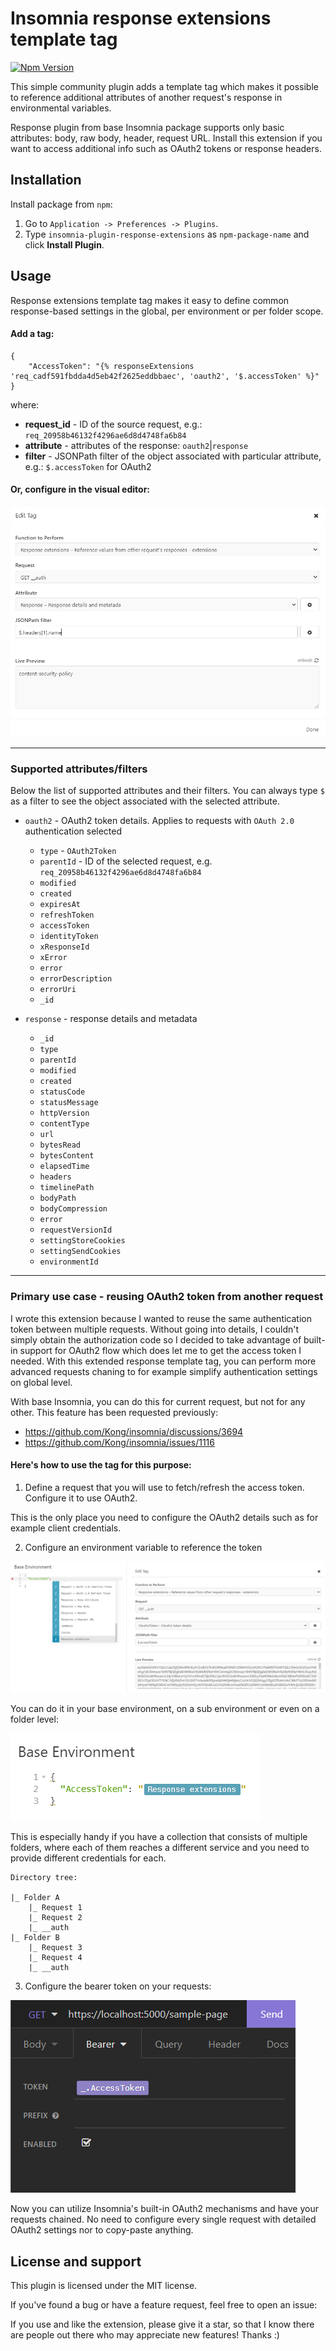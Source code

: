 # Insomnia response extensions template tag

[![Npm Version](https://img.shields.io/npm/v/insomnia-plugin-response-extensions.svg)](https://www.npmjs.com/package/insomnia-plugin-response-extensions)

This simple community plugin adds a template tag which makes it possible to reference additional attributes of another request's response in environmental variables.

Response plugin from base Insomnia package supports only basic attributes: body, raw body, header, request URL. Install this extension if you want to access additional info such as OAuth2 tokens or response headers.

## Installation

Install package from `npm`:

1. Go to `Application -> Preferences -> Plugins`.
2. Type `insomnia-plugin-response-extensions` as `npm-package-name` and click **Install Plugin**.

## Usage

Response extensions template tag makes it easy to define common response-based settings in the global, per environment or per folder scope.

#### **Add a tag:**
```
{
    "AccessToken": "{% responseExtensions 'req_cadf591fbdda4d5eb42f2625eddbbaec', 'oauth2', '$.accessToken' %}"
}
```

where:
* **request_id** - ID of the source request, e.g.: `req_20958b46132f4296ae6d8d4748fa6b84`
* **attribute** - attributes of the response: `oauth2`|`response`
* **filter** - JSONPath filter of the object associated with particular attribute, e.g.: `$.accessToken` for OAuth2

#### **Or, configure in the visual editor:**
![Sample image](https://raw.githubusercontent.com/vajsm/insomnia-plugin-response-extensions/main/assets/img03.PNG)

---

### Supported attributes/filters

Below the list of supported attributes and their filters. You can always type `$` as a filter to see the object associated with the selected attribute.

* `oauth2` - OAuth2 token details. Applies to requests with `OAuth 2.0` authentication selected
    - `type` - `OAuth2Token`
    - `parentId` - ID of the selected request, e.g. `req_20958b46132f4296ae6d8d4748fa6b84`
    - `modified`
    - `created`
    - `expiresAt`
    - `refreshToken`
    - `accessToken`
    - `identityToken`
    - `xResponseId`
    - `xError`
    - `error`
    - `errorDescription`
    - `errorUri`
    - `_id`

* `response` - response details and metadata
    - `_id`
    - `type`
    - `parentId`
    - `modified`
    - `created`
    - `statusCode`
    - `statusMessage`
    - `httpVersion`
    - `contentType`
    - `url`
    - `bytesRead`
    - `bytesContent`
    - `elapsedTime`
    - `headers`
    - `timelinePath`
    - `bodyPath`
    - `bodyCompression`
    - `error`
    - `requestVersionId`
    - `settingStoreCookies`
    - `settingSendCookies`
    - `environmentId`

---

### Primary use case - reusing OAuth2 token from another request

I wrote this extension because I wanted to reuse the same authentication token between multiple requests. Without going into details, I couldn't simply obtain the authorization code so I decided to take advantage of built-in support for OAuth2 flow which does let me to get the access token I needed. With this extended response template tag, you can perform more advanced requests chaning to for example simplify authentication settings on global level.

With base Insomnia, you can do this for current request, but not for any other. This feature has been requested previously:
* https://github.com/Kong/insomnia/discussions/3694 
* https://github.com/Kong/insomnia/issues/1116

#### Here's how to use the tag for this purpose:

1. Define a request that you will use to fetch/refresh the access token. Configure it to use OAuth2.

This is the only place you need to configure the OAuth2 details such as for example client credentials.

2. Configure an environment variable to reference the token

![Sample image](https://raw.githubusercontent.com/vajsm/insomnia-plugin-response-extensions/main/assets/img01.PNG)

You can do it in your base environment, on a sub environment or even on a folder level:

![Sample image](https://raw.githubusercontent.com/vajsm/insomnia-plugin-response-extensions/main/assets/img02.PNG)

This is especially handy if you have a collection that consists of multiple folders, where each of them reaches a different service and you need to provide different credentials for each. 

```
Directory tree:

|_ Folder A
    |_ Request 1
    |_ Request 2
    |_ __auth
|_ Folder B
    |_ Request 3
    |_ Request 4
    |_ __auth
```

3. Configure the bearer token on your requests:

![Sample image](https://raw.githubusercontent.com/vajsm/insomnia-plugin-response-extensions/main/assets/img04.PNG)

Now you can utilize Insomnia's built-in OAuth2 mechanisms and have your requests chained. No need to configure every single request with detailed OAuth2 settings nor to copy-paste anything.

## License and support

This plugin is licensed under the MIT license.

If you've found a bug or have a feature request, feel free to open an issue: 

If you use and like the extension, please give it a star, so that I know there are people out there who may appreciate new features! Thanks :)
